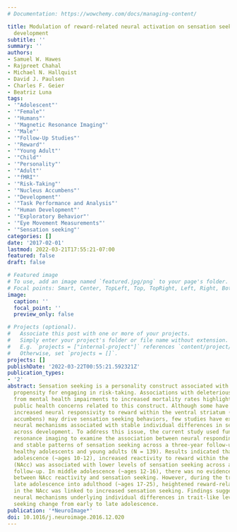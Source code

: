 ```yaml
---
# Documentation: https://wowchemy.com/docs/managing-content/

title: Modulation of reward-related neural activation on sensation seeking across
  development
subtitle: ''
summary: ''
authors:
- Samuel W. Hawes
- Rajpreet Chahal
- Michael N. Hallquist
- David J. Paulsen
- Charles F. Geier
- Beatriz Luna
tags:
- '"Adolescent"'
- '"Female"'
- '"Humans"'
- '"Magnetic Resonance Imaging"'
- '"Male"'
- '"Follow-Up Studies"'
- '"Reward"'
- '"Young Adult"'
- '"Child"'
- '"Personality"'
- '"Adult"'
- '"fMRI"'
- '"Risk-Taking"'
- '"Nucleus Accumbens"'
- '"Development"'
- '"Task Performance and Analysis"'
- '"Human Development"'
- '"Exploratory Behavior"'
- '"Eye Movement Measurements"'
- '"Sensation seeking"'
categories: []
date: '2017-02-01'
lastmod: 2022-03-21T17:55:21-07:00
featured: false
draft: false

# Featured image
# To use, add an image named `featured.jpg/png` to your page's folder.
# Focal points: Smart, Center, TopLeft, Top, TopRight, Left, Right, BottomLeft, Bottom, BottomRight.
image:
  caption: ''
  focal_point: ''
  preview_only: false

# Projects (optional).
#   Associate this post with one or more of your projects.
#   Simply enter your project's folder or file name without extension.
#   E.g. `projects = ["internal-project"]` references `content/project/deep-learning/index.md`.
#   Otherwise, set `projects = []`.
projects: []
publishDate: '2022-03-22T00:55:21.592321Z'
publication_types:
- '2'
abstract: Sensation seeking is a personality construct associated with an increased
  propensity for engaging in risk-taking. Associations with deleterious outcomes ranging
  from mental health impairments to increased mortality rates highlight important
  public health concerns related to this construct. Although some have suggested that
  increased neural responsivity to reward within the ventral striatum (e.g., nucleus
  accumbens) may drive sensation seeking behaviors, few studies have examined the
  neural mechanisms associated with stable individual differences in sensation seeking
  across development. To address this issue, the current study used functional magnetic
  resonance imaging to examine the association between neural responding to reward
  and stable patterns of sensation seeking across a three-year follow-up period among
  healthy adolescents and young adults (N = 139). Results indicated that during early
  adolescence (~ages 10-12), increased reactivity to reward within the nucleus accumbens
  (NAcc) was associated with lower levels of sensation seeking across a three-year
  follow-up. In middle adolescence (~ages 12-16), there was no evidence of a relationship
  between NAcc reactivity and sensation seeking. However, during the transition from
  late adolescence into adulthood (~ages 17-25), heightened reward-related reactivity
  in the NAcc was linked to increased sensation seeking. Findings suggest that the
  neural mechanisms underlying individual differences in trait-like levels of sensation
  seeking change from early to late adolescence.
publication: '*NeuroImage*'
doi: 10.1016/j.neuroimage.2016.12.020
---
```

